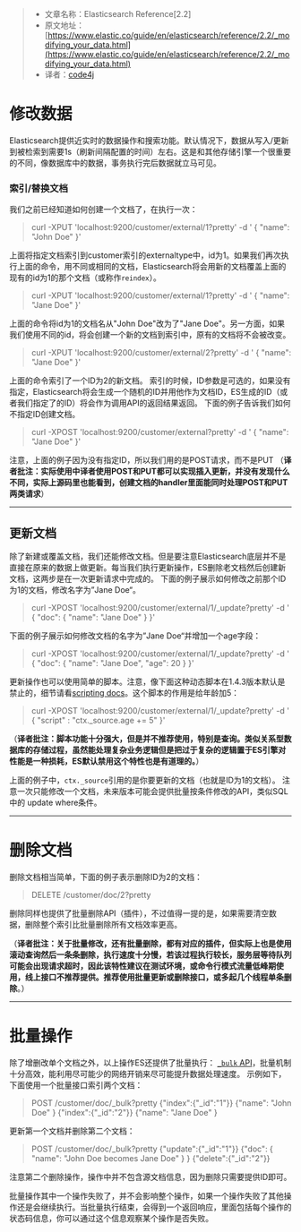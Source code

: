 >* 文章名称：Elasticsearch Reference[2.2]
>* 原文地址：[https://www.elastic.co/guide/en/elasticsearch/reference/2.2/_modifying_your_data.html](https://www.elastic.co/guide/en/elasticsearch/reference/2.2/_modifying_your_data.html)
>* 译者：[code4j](https://github.com/rpgmakervx)

# 修改数据
Elasticsearch提供近实时的数据操作和搜索功能。默认情况下，数据从写入/更新到被检索到需要1s（刷新间隔配置的时间）左右。这是和其他存储引擎一个很重要的不同，像数据库中的数据，事务执行完后数据就立马可见。

### 索引/替换文档
我们之前已经知道如何创建一个文档了，在执行一次：
>curl -XPUT 'localhost:9200/customer/external/1?pretty' -d '
{
  "name": "John Doe"
}'

上面将指定文档索引到customer索引的externaltype中，id为1。如果我们再次执行上面的命令，用不同或相同的文档，Elasticsearch将会用新的文档覆盖上面的现有的id为1的那个文档（或称作`reindex`）。
>curl -XPUT 'localhost:9200/customer/external/1?pretty' -d '
{
  "name": "Jane Doe"
}'

上面的命令将id为1的文档名从"John Doe"改为了"Jane Doe"。另一方面，如果我们使用不同的id，将会创建一个新的文档到索引中，原有的文档将不会被改变。
>curl -XPUT 'localhost:9200/customer/external/2?pretty' -d '
{
  "name": "Jane Doe"
}'

上面的命令索引了一个ID为2的新文档。
索引的时候，ID参数是可选的，如果没有指定，Elasticsearch将会生成一个随机的ID并用他作为文档ID，ES生成的ID（或者我们指定了的ID）将会作为调用API的返回结果返回。
下面的例子告诉我们如何不指定ID创建文档。
>curl -XPOST 'localhost:9200/customer/external?pretty' -d '
{
  "name": "Jane Doe"
}'

注意，上面的例子因为没有指定ID，所以我们用的是POST请求，而不是PUT
（**译者批注：实际使用中译者使用POST和PUT都可以实现插入更新，并没有发现什么不同，实际上源码里也能看到，创建文档的handler里面能同时处理POST和PUT两类请求**）
***
## 更新文档
除了新建或覆盖文档，我们还能修改文档。但是要注意Elasticsearch底层并不是直接在原来的数据上做更新。每当我们执行更新操作，ES删除老文档然后创建新文档，这两步是在一次更新请求中完成的。
下面的例子展示如何修改之前那个ID为1的文档，修改名字为”Jane Doe“。
>curl -XPOST 'localhost:9200/customer/external/1/_update?pretty' -d '
{
  "doc": { "name": "Jane Doe" }
}'

下面的例子展示如何修改文档的名字为”Jane Doe“并增加一个age字段：
>curl -XPOST 'localhost:9200/customer/external/1/_update?pretty' -d '
{
  "doc": { "name": "Jane Doe", "age": 20 }
}'

更新操作也可以使用简单的脚本。注意，像下面这种动态脚本在1.4.3版本默认是禁止的，细节请看[scripting docs](https://www.elastic.co/guide/en/elasticsearch/reference/2.2/modules-scripting.html "Scripting")。这个脚本的作用是给年龄加5：
>curl -XPOST 'localhost:9200/customer/external/1/_update?pretty' -d '
{
  "script" : "ctx._source.age += 5"
}'

（**译者批注：脚本功能十分强大，但是并不推荐使用，特别是查询。类似关系型数据库的存储过程，虽然能处理复杂业务逻辑但是把过于复杂的逻辑置于ES引擎对性能是一种损耗，ES默认禁用这个特性也是有道理的。**）

上面的例子中，`ctx._source`引用的是你要更新的文档（也就是ID为1的文档）。
注意一次只能修改一个文档，未来版本可能会提供批量按条件修改的API，类似SQL中的 update where条件。
***
# 删除文档
删除文档相当简单，下面的例子表示删除ID为2的文档：
>DELETE /customer/doc/2?pretty

删除同样也提供了批量删除API（插件），不过值得一提的是，如果需要清空数据，删除整个索引比批量删除所有文档效率更高。

（**译者批注：关于批量修改，还有批量删除，都有对应的插件，但实际上也是使用滚动查询然后一条条删除，执行速度十分慢，若该过程执行较长，服务层等待队列可能会出现请求超时，因此该特性建议在测试环境，或命令行模式流量低峰期使用，线上接口不推荐提供。推荐使用批量更新或删除接口，或多起几个线程单条删除**。）

***

# 批量操作
除了增删改单个文档之外，以上操作ES还提供了批量执行： [`_bulk` API](https://www.elastic.co/guide/en/elasticsearch/reference/6.0/docs-bulk.html)，批量机制十分高效，能利用尽可能少的网络开销来尽可能提升数据处理速度。
示例如下，下面使用一个批量接口索引两个文档：
>POST /customer/doc/_bulk?pretty
{"index":{"_id":"1"}}
{"name": "John Doe" }
{"index":{"_id":"2"}}
{"name": "Jane Doe" }

更新第一个文档并删除第二个文档：
>POST /customer/doc/_bulk?pretty
{"update":{"_id":"1"}}
{"doc": { "name": "John Doe becomes Jane Doe" } }
{"delete":{"_id":"2"}}

注意第二个删除操作，操作中并不包含源文档信息，因为删除只需要提供ID即可。

批量操作其中一个操作失败了，并不会影响整个操作，如果一个操作失败了其他操作还是会继续执行。当批量执行结束，会得到一个返回响应，里面包括每个操作的状态码信息，你可以通过这个信息观察某个操作是否失败。

